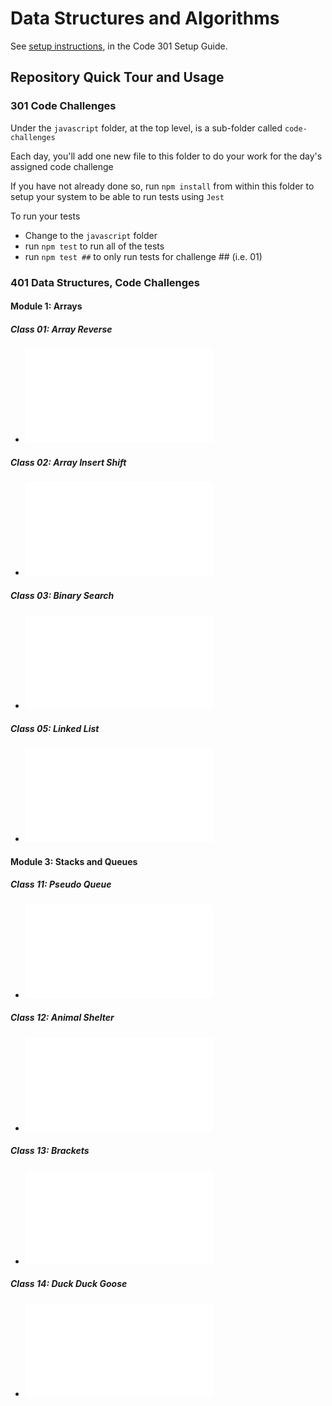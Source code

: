 # Data Structures and Algorithms

See [setup instructions](https://codefellows.github.io/setup-guide/code-301/2-code-challenges), in the Code 301 Setup Guide.

## Repository Quick Tour and Usage

### 301 Code Challenges

Under the `javascript` folder, at the top level, is a sub-folder called `code-challenges`

Each day, you'll add one new file to this folder to do your work for the day's assigned code challenge

If you have not already done so, run `npm install` from within this folder to setup your system to be able to run tests using `Jest`

To run your tests

- Change to the `javascript` folder
- run `npm test` to run all of the tests
- run `npm test ##` to only run tests for challenge ## (i.e. 01)

### 401 Data Structures, Code Challenges

#### Module 1: Arrays

##### Class 01: Array Reverse

- ![README.md for Array Reverse](./javascript/arrays/reverse/README.md)

##### Class 02: Array Insert Shift

- ![README.md for Array Insert Shift](./javascript/arrays/insertShift/README.md)

##### Class 03: Binary Search

- ![READMe.md for Binary Search](./javascript/arrays/binary-search/README.md)

##### Class 05: Linked List

- ![README.md for Linked List](./javascript/linked-list/README.md)

#### Module 3: Stacks and Queues

##### Class 11: Pseudo Queue

- ![README.md for Pseudo Queue](./javascript/stack/class-11/README.md)

##### Class 12: Animal Shelter

- ![README.md for Animal Shelter](./javascript/stack/class-12/README.md)

##### Class 13: Brackets

- ![README.md for Brackets](./javascript/stack/class-13/README.md)

##### Class 14: Duck Duck Goose

- ![README.md for Duck Duck Goose](./javascript/stack/class-14/README.md)
